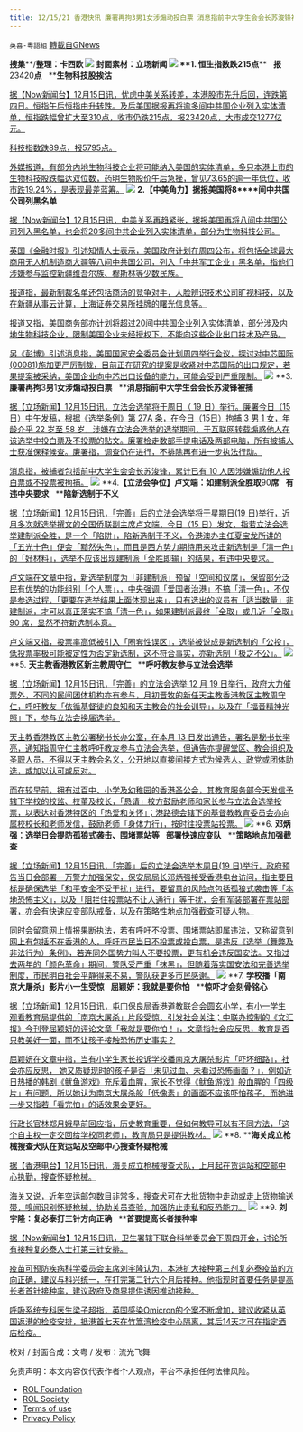```yaml
---
title: 12/15/21 香港快讯 廉署再拘3男1女涉煽动投白票 消息指前中大学生会会长苏浚锋被捕
---
```

`英喜-粵語組` [轉載自GNews](https://gnews.org/zh-hans/1757337/)

**搜集****/****整理：卡西欧**
![](https://assets.gnews.org/wp-content/uploads/2021/12/1215fenmian.jpg)
封面素材：立场新闻
![](https://assets.gnews.org/wp-content/uploads/2021/12/Screen-Shot-2021-12-15-at-8.16.11-AM.png)
**1. ****恒生指数跌****215****点****   ****报****23420****点****   ****生物科技股挨沽**

[据【Now新闻台】12月15日讯，忧虑中美关系转差，本港股市先升后回，连跌第四日。恒指午后恒指由升转跌。及后美国据报再将逾多间中共国企业列入实体清单，恒指跌幅曾扩大至310点，收市仍跌215点，报23420点，大市成交1277亿元。](https://news.now.com/home/finance/player?newsId=460055)

[科技指数跌89点，报5795点。](https://news.now.com/home/finance/player?newsId=460055)

[外媒报道，有部分内地生物科技企业将可能纳入美国的实体清单，多只本港上市的生物科技股跌幅达双位数，药明生物股价午后急挫，曾见73.65的逾一年低位，收市跌19.24%，是表现最差蓝筹。](https://news.now.com/home/finance/player?newsId=460055)
![](https://assets.gnews.org/wp-content/uploads/2021/12/Screen-Shot-2021-12-15-at-8.16.21-AM.png)
**2.****【中美角力】据报美国将****8****间中共国公司列黑名单**

[据【Now新闻台】12月15日讯，中美关系再趋紧张，据报美国再将八间中共国公司列入黑名单，也会将20多间中共企业列入实体清单，部分为生物科技公司。](https://news.now.com/home/finance/player?newsId=460057)

[英国《金融时报》引述知情人士表示，美国政府计划在周四公布，将包括全球最大商用无人机制造商大疆等八间中共国公司，列入「中共军工企业」黑名单，指他们涉嫌参与监控新疆维吾尔族、穆斯林等少数民族。](https://news.now.com/home/finance/player?newsId=460057)

[报道指，最新制裁名单还包括商汤的竞争对手，人脸辨识技术公司旷视科技，以及在新疆从事云计算，上海证券交易所挂牌的曙光信息等。](https://news.now.com/home/finance/player?newsId=460057)

[报道又指，美国商务部亦计划将超过20间中共国企业列入实体清单，部分涉及内地生物科技企业，限制美国企业未经授权下，不能向这些企业出口技术及产品。](https://news.now.com/home/finance/player?newsId=460057)

[另《彭博》引述消息指，美国国家安全委员会计划周四举行会议，探讨对中芯国际(00981)施加更严厉制裁，目前正在研究的提案是收紧对中芯国际的出口规定，若果提案被采纳，美国企业向中芯出口设备的能力，可能会受到严重限制。](https://news.now.com/home/finance/player?newsId=460057)
![](https://assets.gnews.org/wp-content/uploads/2021/12/Screen-Shot-2021-12-15-at-8.16.30-AM.png)
**3. ****廉署再拘****3****男****1****女涉煽动投白票****   ****消息指前中大学生会会长苏浚锋被捕**

[据【立场新闻】12月15日讯，立法会选举将于周日（ 19 日）举行。廉署今日（15日）中午发稿，根据《选举条例》第 27A 条，在今日（15日）拘捕 3 男 1 女，年龄介乎 22 岁至 58 岁，涉嫌在立法会选举的选举期间，于互联网转载煽惑他人在该选举中投白票及不投票的贴文。廉署检走数部手提电话及两部电脑，所有被捕人士获准保释候查。廉署指，调查仍在进行，不排除再有进一步执法行动。](https://www.thestandnews.com/politics/消息前中大學生會會長蘇浚鋒被指煽動投白票-被廉政公署拘捕)

[消息指，被捕者包括前中大学生会会长苏浚锋，累计已有 10 人因涉嫌煽动他人投白票或不投票被拘捕。](https://www.thestandnews.com/politics/消息前中大學生會會長蘇浚鋒被指煽動投白票-被廉政公署拘捕)
![](https://assets.gnews.org/wp-content/uploads/2021/12/Screen-Shot-2021-12-15-at-8.16.40-AM.png)
**4.****【立法会争位】卢文端：如建制派全胜取****90****席****   ****有违中央要求****   ****陷新选制于不义**

[据【立场新闻】12月15日讯，「完善」后的立法会选举将于星期日(19 日)举行，近月多次就选举撰文的全国侨联副主席卢文端，今日（15 日）发文，指若立法会选举建制派全胜，是一个「陷阱」，陷新选制于不义，令港澳办主任夏宝龙所讲的「五光十色」便会「黯然失色」，而且是西方势力期待用来攻击新选制是「清一色」的「好材料」，选举不应该出现建制派「全胜即输」的结果，有违中央要求。](https://www.thestandnews.com/politics/立法會爭位盧文端如建制派全勝取-90-席-有違中央要求-陷新選制於不義)

[卢文端在文章中指，新选举制度为「非建制派」预留「空间和议席」，保留部分泛民有优势的功能组别「个人票」，，中央强调「爱国者治港」不搞「清一色」，不仅是参选过程，「更要在选举结果上面体现出来」，只有选出的议员有「适当数量」非建制派，才可以真正落实不搞「清一色」，如果建制派最终「全取」或几近「全取」90 席，显然不符新选制本意。](https://www.thestandnews.com/politics/立法會爭位盧文端如建制派全勝取-90-席-有違中央要求-陷新選制於不義)

[卢文端又指，投票率高低被引入「圈套性误区」，选举被说成是新选制的「公投」，低投票率极可能被定性为否定新选制，这不符合事实，亦新选制「极之不公」。](https://www.thestandnews.com/politics/立法會爭位盧文端如建制派全勝取-90-席-有違中央要求-陷新選制於不義)
![](https://assets.gnews.org/wp-content/uploads/2021/12/Screen-Shot-2021-12-15-at-8.16.51-AM.png)
**5. ****天主教香港教区新主教周守仁****   ****呼吁教友参与立法会选举**

[据【立场新闻】12月15日讯，「完善」的立法会选举 12 月 19 日举行，政府大力催票外，不同的民间团体机构亦有参与，月初晋牧的新任天主教香港教区主教周守仁，呼吁教友「依循基督徒的良知和天主教会的社会训导」，以及在「福音精神光照」下，参与立法会换届选举。](https://www.thestandnews.com/politics/天主教香港教區新主教周守仁-呼籲教友參與立法會選舉)

[天主教香港教区主教公署秘书长办公室，在本月 13 日发出通告，署名是秘书长李亮，通知指周守仁主教呼吁教友参与立法会选举，但通告亦提醒堂区、教会组织及圣职人员，不得以天主教会名义，公开地以直接间接方式为候选人、政党或团体助选，或加以认可或反对。](https://www.thestandnews.com/politics/天主教香港教區新主教周守仁-呼籲教友參與立法會選舉)

[而在较早前，拥有过百中、小学及幼稚园的香港圣公会，其教育服务部今天发信予辖下学校的校监、校董及校长，「恳请」校方鼓励老师和家长参与立法会选举投票，以表达对香港特区的「热爱和关怀」；港路德会辖下的基督教教育委员会亦向属校校长和老师发信，鼓励老师「身体力行」，按时往投票站投票。](https://www.thestandnews.com/politics/天主教香港教區新主教周守仁-呼籲教友參與立法會選舉)
![](https://assets.gnews.org/wp-content/uploads/2021/12/Screen-Shot-2021-12-15-at-8.17.01-AM.png)
**6. ****邓炳强：选举日会提防孤狼式袭击、围堵票站等****   ****部署快速应变队****   ****策略地点加强截查**

[据【立场新闻】12月15日讯，「完善」后的立法会选举本周日(19 日)举行，政府预告当日会部署一万警力加强保安，保安局局长邓炳强接受香港电台访问，指主要目标是确保选举「和平安全不受干扰」进行，要留意的风险点包括孤狼式袭击等「本地恐怖主义」，以及「阻拦住投票站不让人通行」等干扰，会有军装部署在票站部署，亦会有快速应变部队戒备，以及在策略性地点加强截查可疑人物。](https://www.thestandnews.com/politics/a鄧炳強選舉日會提防孤狼式襲擊圍堵票站等-部署快速應變隊-策略地點加強截查)

[同时会留意网上情报果断执法，若有呼吁不投票、围堵票站即属违法，又称留意到网上有包括不在香港的人，呼吁市民当日不投票或投白票，是违反《选举（舞弊及非法行为）条例》，若连同外国势力叫人不要投票，更有机会违反国安法。又指过去两年的「颜色革命」期间，警队受严重「抹黑」，但随着落实国安法和完善选举制度，市民明白社会平静得来不易，警队获更多市民感谢。](https://www.thestandnews.com/politics/a鄧炳強選舉日會提防孤狼式襲擊圍堵票站等-部署快速應變隊-策略地點加強截查)
![](https://assets.gnews.org/wp-content/uploads/2021/12/Screen-Shot-2021-12-15-at-8.17.12-AM.png)
**7. ****学校播「南京大屠杀」影片小一生受惊****   ****屈颖妍：我就是要你怕****   ****惊吓才会刻骨铭心**

[据【立场新闻】12月15日讯，屯门保良局香港道教联合会圆玄小学，有小一学生观看教育局提供的「南京大屠杀」片段受惊，引发社会关注；中联办控制的《文汇报》今刊登屈颖妍的评论文章「我就是要你怕！」，文章指社会应反思，教育是否只教美好一面，而不让孩子接触恐怖历史事实？](https://www.thestandnews.com/politics/學校播南京大屠殺影片小一生受驚-屈穎妍我就是要你驚-震撼畫面讓孩子記住重要事)

[屈颖妍在文章中指，当有小学生家长投诉学校播南京大屠杀影片「吓坏细路」，社会亦应反思， 她又质疑现时的孩子是否「未见过血、未看过恐怖画面？」，例如近日热播的韩剧《鱿鱼游戏》充斥着血腥，家长不觉得《鱿鱼游戏》般血腥的「四级片」有问题，所以她认为南京大屠杀般「低像素」的画面不应该吓怕孩子，而她进一步又指若「看完怕」的话效果会更好。](https://www.thestandnews.com/politics/學校播南京大屠殺影片小一生受驚-屈穎妍我就是要你驚-震撼畫面讓孩子記住重要事)

[行政长官林郑月娥早前回应指，历史教育重要，但如何教导可以有不同方法，「这个自主权一定交回给学校同老师」，教育局只是提供教材。](https://www.thestandnews.com/politics/學校播南京大屠殺影片小一生受驚-屈穎妍我就是要你驚-震撼畫面讓孩子記住重要事)
![](https://assets.gnews.org/wp-content/uploads/2021/12/Screen-Shot-2021-12-15-at-8.17.26-AM.png)
**8. ****海关成立枪械搜查犬队在货运站及空邮中心搜查怀疑枪械**

[据【香港电台】12月15日讯，海关成立枪械搜查犬队，上月起在货运站和空邮中心执勤，搜查怀疑枪械。](https://news.rthk.hk/rthk/ch/component/k2/1624370-20211215.htm)

[海关又说，近年空运邮包数目非常多，搜查犬可在大批货物中走动或走上货物输送带，嗅闻识别怀疑枪械，协助关员查验，加强防止走私和反恐能力。](https://news.rthk.hk/rthk/ch/component/k2/1624370-20211215.htm)
![](https://assets.gnews.org/wp-content/uploads/2021/12/Screen-Shot-2021-12-15-at-8.17.36-AM.png)
**9. ****刘宇隆：复必泰打三针方向正确****   ****首要提高长者接种率**

[据【Now新闻台】12月15日讯，卫生署辖下联合科学委员会下周四开会，讨论所有接种复必泰人士打第三针安排。](https://news.now.com/home/local/player?newsId=460013)

[疫苗可预防疾病科学委员会主席刘宇隆认为，本港扩大接种第三剂复必泰疫苗的方向正确，建议与科兴统一，在打完第二针六个月后接种。他指现时首要任务是提高长者首针接种率，建议政府及商界提供诱因推动接种。](https://news.now.com/home/local/player?newsId=460013)

[呼吸系统专科医生梁子超指，英国感染Omicron的个案不断增加，建议收紧从英国返港的检疫安排，抵港首七天在竹篙湾检疫中心隔离，其后14天才可在指定酒店检疫。](https://news.now.com/home/local/player?newsId=460013)

校对 / 封面合成：文粤 / 发布：流光飞舞

 

免责声明：本文内容仅代表作者个人观点，平台不承担任何法律风险。

- [ROL Foundation](https://rolfoundation.org/)
- [ROL Society](https://rolsociety.org/)
- [Terms of use](https://gnews.org/terms-of-use-3/)
- [Privacy Policy](https://gnews.org/privacy-policy/)
